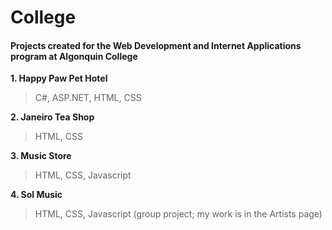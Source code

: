 # College

#### Projects created for the Web Development and Internet Applications program at Algonquin College


**1. Happy Paw Pet Hotel**

> C#, ASP.NET, HTML, CSS

**2. Janeiro Tea Shop**

> HTML, CSS

**3. Music Store**

> HTML, CSS, Javascript

**4. Sol Music**

> HTML, CSS, Javascript
(group project; my work is in the Artists page)
